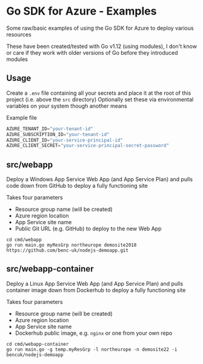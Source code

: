 # Go SDK for Azure - Examples
Some raw/basic examples of using the Go SDK for Azure to deploy various resources  

These have been created/tested with Go v1.12 (using modules), I don't know or care if they work with older versions of Go before they introduced modules


## Usage
Create a `.env` file containing all your secrets and place it at the root of this project (i.e. above the `src` directory)
Optionally set these via environmental variables on your system though another means

Example file
```c
AZURE_TENANT_ID="your-tenant-id"
AZURE_SUBSCRIPTION_ID="your-tenant-id"
AZURE_CLIENT_ID="your-service-principal-id"
AZURE_CLIENT_SECRET="your-service-principal-secret-password"
```

## src/webapp
Deploy a Windows App Service Web App (and App Service Plan) and pulls code down from GitHub to deploy a fully functioning site

Takes four parameters
- Resource group name (will be created)
- Azure region location
- App Service site name
- Public Git URL (e.g. GitHub) to deploy to the new Web App

```
cd cmd/webapp
go run main.go myResGrp northeurope demosite2018 https://github.com/benc-uk/nodejs-demoapp.git
```

## src/webapp-container
Deploy a Linux App Service Web App (and App Service Plan) and pulls container image down from Dockerhub to deploy a fully functioning site

Takes four parameters
- Resource group name (will be created)
- Azure region location
- App Service site name
- Dockerhub public image, e.g. `nginx` or one from your own repo

```
cd cmd/webapp-container
go run main.go -g temp.myResGrp -l northeurope -n demosite22 -i bencuk/nodejs-demoapp
```